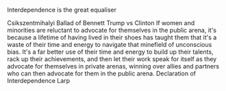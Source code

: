 Interdependence is the great equaliser

Csikszentmihalyi
Ballad of Bennett
Trump vs Clinton
    If women and minorities are reluctant to advocate for themselves in the public arena, it's because a lifetime of having lived in their shoes has taught them that it's a waste of their time and energy to navigate that minefield of unconscious bias. It's a far better use of their time and energy to build up their talents, rack up their achievements, and then let their work speak for itself as they advocate for themselves in private arenas, winning over allies and partners who can then advocate for them in the public arena.
Declaration of Interdependence
Larp